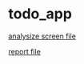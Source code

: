 # todo_app


[analysize screen file](https://github.com/quangkyzzz/todo-app/blob/main/analysize_widget.txt)

[report file](https://github.com/quangkyzzz/todo-app/blob/main/report_2_7.txt)

